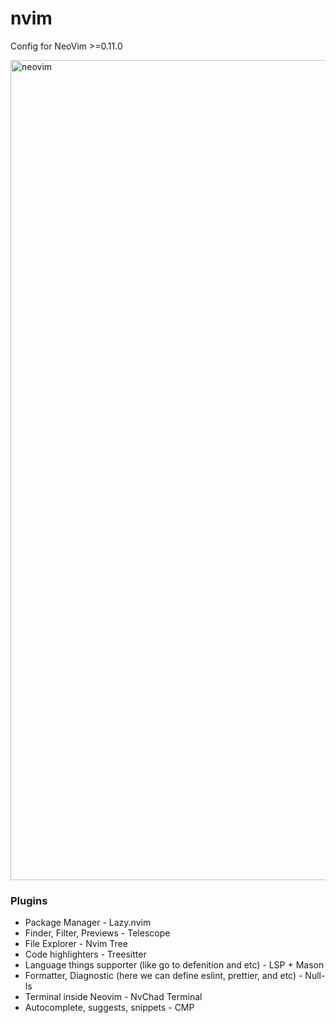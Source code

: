 # nvim
Config for NeoVim >=0.11.0

<img width="1312" alt="neovim" src="https://github.com/philsitumorang/nvim/assets/5146661/548c7d87-866b-4d5f-b85a-cd1ed807e7e9">

### Plugins
- Package Manager - Lazy.nvim
- Finder, Filter, Previews - Telescope
- File Explorer - Nvim Tree
- Code highlighters - Treesitter
- Language things supporter (like go to defenition and etc) - LSP + Mason
- Formatter, Diagnostic (here we can define eslint, prettier, and etc) - Null-ls
- Terminal inside Neovim - NvChad Terminal
- Autocomplete, suggests, snippets - CMP
